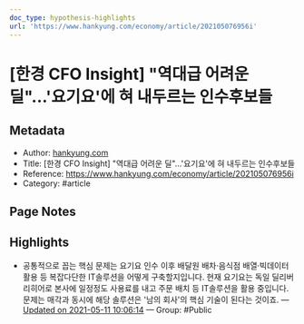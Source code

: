 ```yaml
---
doc_type: hypothesis-highlights
url: 'https://www.hankyung.com/economy/article/202105076956i'
---
```


# [한경 CFO Insight] "역대급 어려운 딜"…'요기요'에 혀 내두르는 인수후보들

## Metadata
- Author: [hankyung.com]()
- Title: [한경 CFO Insight] "역대급 어려운 딜"…'요기요'에 혀 내두르는 인수후보들
- Reference: https://www.hankyung.com/economy/article/202105076956i
- Category: #article

## Page Notes
## Highlights
- 공통적으로 꼽는 핵심 문제는 요기요 인수 이후 배달원 배차·음식점 배열·빅데이터 활용 등 복잡다단한 IT솔루션을 어떻게 구축할지입니다. 현재 요기요는 독일 딜리버리히어로 본사에 일정정도 사용료를 내고 주문 배치 등 IT솔루션을 활용 중입니다. 문제는 매각과 동시에 해당 솔루션은 '남의 회사'의 핵심 기술이 된다는 것이죠. — [Updated on 2021-05-11 10:06:14](https://hyp.is/FSxwMrH1EeufOgfc4o0sjA/www.hankyung.com/economy/article/202105076956i) — Group: #Public



